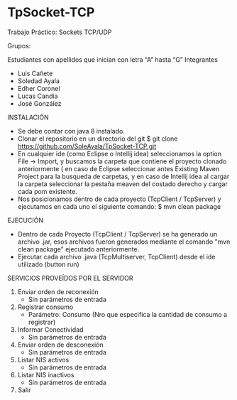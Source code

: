 # TpSocket-TCP

Trabajo Práctico: Sockets TCP/UDP

Grupos:

Estudiantes con apellidos que inician con letra “A” hasta “G”
Integrantes
- Luis Cañete
- Soledad Ayala
- Edher Coronel
- Lucas Candia
- José González

INSTALACIÓN 

- Se debe contar con java 8 instalado.
- Clonar el repositorio en un directorio del git 
$ git clone https://github.com/SoleAyala/TpSocket-TCP.git
- En cualquier ide (como Eclipse o Intellij idea) seleccionamos la option File -> Import, y buscamos la carpeta que contiene el proyecto clonado anteriormente ( en caso de Eclipse seleccionar antes Existing Maven Project para la busqueda de carpetas, y en caso de Intellij idea al cargar la carpeta seleccionar la pestaña meaven del costado derecho y cargar cada pom existente.
- Nos posicionamos dentro de cada proyecto (TcpClient / TcpServer) y ejecutamos en cada uno el siguiente comando:
$ mvn clean package

EJECUCIÓN
 
- Dentro de cada Proyecto (TcpClient / TcpServer) se ha generado un archivo .jar, esos archivos fueron generados mediante el comando "mvn clean package" ejecutado anteriormente.
- Ejecutar cada archivo .java (TcpMultiserver, TcpClient) desde el ide utilizado (button run)

SERVICIOS PROVEÍDOS POR EL SERVIDOR

1. Enviar orden de reconexión
    * Sin parámetros de entrada 
2. Registrar consumo
    * Parámetro: Consumo (Nro que especifica la cantidad de consumo a registrar)
3. Informar Conectividad
    * Sin parámetros de entrada
4. Enviar orden de desconexión
    * Sin parámetros de entrada
5. Listar NIS activos
    * Sin parámetros de entrada
6. Listar NIS inactivos
    * Sin parámetros de entrada
7. Salir
